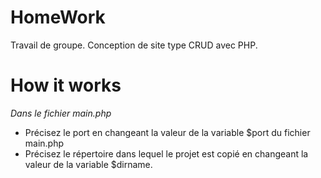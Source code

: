 # HomeWork
Travail de groupe.
Conception de site type CRUD avec PHP.

# How it works
_Dans le fichier main.php_
- Précisez le port en changeant la valeur de la variable $port du fichier main.php
- Précisez le répertoire dans lequel le projet est copié en changeant la valeur de la variable $dirname.
